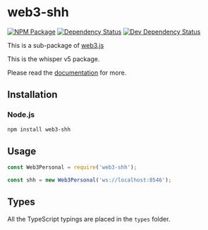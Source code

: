 # web3-shh

[![NPM Package][npm-image]][npm-url] [![Dependency Status][deps-image]][deps-url] [![Dev Dependency Status][deps-dev-image]][deps-dev-url]

This is a sub-package of [web3.js][repo]

This is the whisper v5 package.

Please read the [documentation][docs] for more.

## Installation

### Node.js

```bash
npm install web3-shh
```

## Usage

```js
const Web3Personal = require('web3-shh');

const shh = new Web3Personal('ws://localhost:8546');
```

## Types

All the TypeScript typings are placed in the `types` folder.

[docs]: http://web3js.readthedocs.io/en/1.0/
[repo]: https://github.com/redbud-hk/web3.js
[npm-image]: https://img.shields.io/npm/v/web3-shh.svg
[npm-url]: https://npmjs.org/package/web3-shh
[deps-image]: https://david-dm.org/redbud-hk/web3.js/1.x/status.svg?path=packages/web3-shh
[deps-url]: https://david-dm.org/redbud-hk/web3.js/1.x?path=packages/web3-shh
[deps-dev-image]: https://david-dm.org/redbud-hk/web3.js/1.x/dev-status.svg?path=packages/web3-shh
[deps-dev-url]: https://david-dm.org/redbud-hk/web3.js/1.x?type=dev&path=packages/web3-shh
